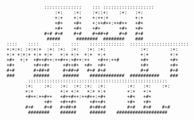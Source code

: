 
                   ::::::::::::::    ::: ::::::::::::::::::: 
                       :+:    :+:    :+::+:    :+:   :+:     
                       +:+    +:+    +:++:+          +:+     
                       +#+    +#+    +:++#++:++#++   +#+     
                       +#+    +#+    +#+       +#+   +#+     
                   #+# #+#    #+#    #+##+#    #+#   #+#     
                    #####      ########  ########    ###     
     ::::    ::::     :::    :::    :::::::::::::  :::::::::::::::::::::: 
     +:+:+: :+:+:+  :+: :+:  :+:   :+: :+:             :+:        :+:     
     +:+ +:+:+ +:+ +:+   +:+ +:+  +:+  +:+             +:+        +:+     
     +#+  +:+  +#++#++:++#++:+#++:++   +#++:++#        +#+        +#+     
     +#+       +#++#+     +#++#+  +#+  +#+             +#+        +#+     
     #+#       #+##+#     #+##+#   #+# #+#             #+#        #+#     
     ###       ######     ######    #############  ###########    ###     
             ::::::::::::::::::::::::::::::::::::::::::::::::::::  
            :+:    :+:   :+:  :+: :+:  :+:        :+:   :+:    :+: 
            +:+          +:+ +:+   +:+ +:+        +:+   +:+        
            +#++:++#++   +#++#++:++#++:+#+        +#+   +#+        
                   +#+   +#++#+     +#++#+        +#+   +#+        
            #+#    #+#   #+##+#     #+##+#        #+#   #+#    #+# 
             ########    ######     ######    ################### 
